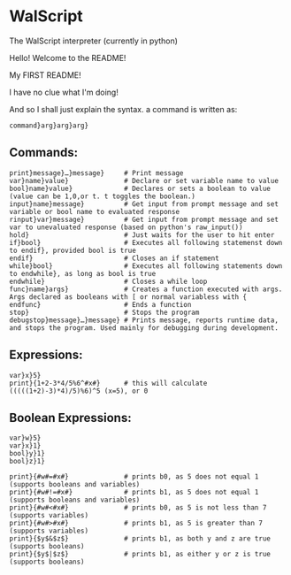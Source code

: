 ﻿WalScript
=========
The WalScript interpreter (currently in python)

Hello! Welcome to the README!

My FIRST README!

I have no clue what I'm doing! 

And so I shall just explain the syntax. 
a command is written as:
``` 
command}arg}arg}arg}
```
Commands:
---------
```
print}message}…}message}     # Print message
var}name}value}              # Declare or set variable name to value
bool}name}value}             # Declares or sets a boolean to value (value can be 1,0,or t. t toggles the boolean.)
input}name}message}          # Get input from prompt message and set variable or bool name to evaluated response
rinput}var}message}          # Get input from prompt message and set var to unevaluated response (based on python's raw_input())
hold}                        # Just waits for the user to hit enter
if}bool}                     # Executes all following statemenst down to endif}, provided bool is true
endif}                       # Closes an if statement
while}bool}                  # Executes all following statements down to endwhile}, as long as bool is true
endwhile}                    # Closes a while loop
func}name}args}              # Creates a function executed with args. Args declared as booleans with [ or normal variabless with {
endfunc}                     # Ends a function
stop}                        # Stops the program
debugstop}message}…}message} # Prints message, reports runtime data, and stops the program. Used mainly for debugging during development.
```
Expressions:
------------
```
var}x}5}
print}{1+2-3*4/5%6^#x#}      # this will calculate (((((1+2)-3)*4)/5)%6)^5 (x=5), or 0
```                                  
                             
Boolean Expressions:         
--------------------         
```                          
var}w}5}                     
var}x}1}                     
bool}y}1}                    
bool}z}1}                    
                             
print}{#w#=#x#}              # prints b0, as 5 does not equal 1 (supports booleans and variables)
print}{#w#!=#x#}             # prints b1, as 5 does not equal 1 (supports booleans and variables)
print}{#w#<#x#}              # prints b0, as 5 is not less than 7 (supports variables)
print}{#w#>#x#}              # prints b1, as 5 is greater than 7 (supports variables)
print}{$y$&$z$}              # prints b1, as both y and z are true (supports booleans)
print}{$y$|$z$}              # prints b1, as either y or z is true (supports booleans)
```


